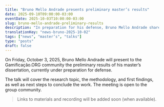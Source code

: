 ```yaml
---
title: "Bruno Mello Andrade presents preliminary master’s results"
date: 2025-09-10T09:00:00-03:00
eventDate: 2025-10-03T10:00:00-03:00
slug: bruno-mello-andrade-preliminary-results
description: "In preparation for his defense, Bruno Mello Andrade shares preliminary results with the Gamificação.ORG community."
translationKey: "news-bruno-2025-10-02"
tags: ["news", "master’s", "talks"]
type: "posts"
draft: false
---
```


On Friday, October 3, 2025, Bruno Mello Andrade will present to the Gamificação.ORG community the preliminary results of his master’s dissertation, currently under preparation for defense.

The talk will cover the research topic, the methodology, and first findings, as well as next steps to conclude the work. The meeting is open to the group community.

> Links to materials and recording will be added soon (when available).
